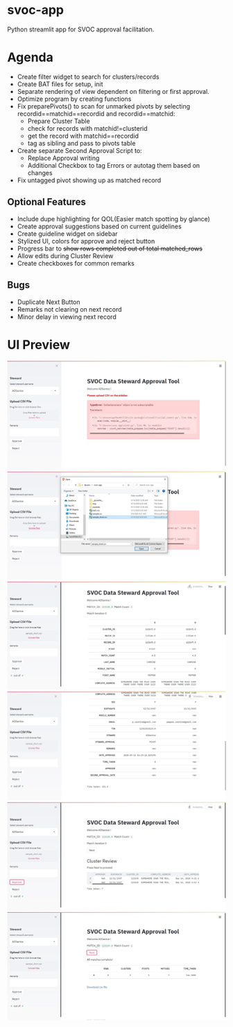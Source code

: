 # svoc-app
Python streamlit app for SVOC approval facilitation. 

# Agenda
* Create filter widget to search for clusters/records
* Create BAT files for setup, init
* Separate rendering of view dependent on filtering or first approval.
* Optimize program by creating functions
* Fix preparePivots() to scan for unmarked pivots by selecting recordid==matchid==recordid and recordid==matchid:
    * Prepare Cluster Table
    * check for records with matchid!=clusterid
    * get the record with matchid==recordid
    * tag as sibling and pass to pivots table
* Create separate Second Approval Script to:
    * Replace Approval writing
    * Additional Checkbox to tag Errors  or autotag them based on changes
* Fix untagged pivot showing up as matched record

## Optional Features
* Include dupe highlighting for QOL(Easier match spotting by glance)
* Create approval suggestions based on current guidelines
* Create guideline widget on sidebar
* Stylized UI, colors for approve and reject button
* Progress bar to ~~show rows completed out of total matched_rows~~
* Allow edits during Cluster Review
* Create checkboxes for common remarks


## Bugs
* Duplicate Next Button
* Remarks not clearing on next record
* Minor delay in viewing next record

# UI Preview
![](img/9.1.JPG)
![](img/9.2.JPG)
![](img/9.3.JPG)
![](img/9.4.JPG)
![](img/9-cluster-review.JPG)
![](img/9-end.JPG)